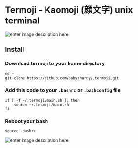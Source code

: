 # Termoji - Kaomoji (顔文字) unix terminal

![enter image description here](https://lh3.googleusercontent.com/-VbaOGxTfJIM/WCabx_pyInI/AAAAAAAAALA/PCFZm24yXjgINFc9c1UV0skiiRSP32JSQCLcB/s0/Screenshot+from+2016-11-12+07%253A32%253A44.png "termoji.png")

## Install

### Download termoji to your home directory
```
cd ~
git clone https://github.com/babysharny/.termoji.git
```

### Add this code to your `.bashrc` or `.bashconfig` file
```
if [ -f ~/.termoji/main.sh ]; then
    source ~/.termoji/main.sh
fi
```

### Reboot your bash
```
source .bashrc
```

![enter image description here](http://2.bp.blogspot.com/-b40dra507gM/UtE96uZDSxI/AAAAAAAAAi8/zbWH6PGSsR8/s1600/large.gif)

